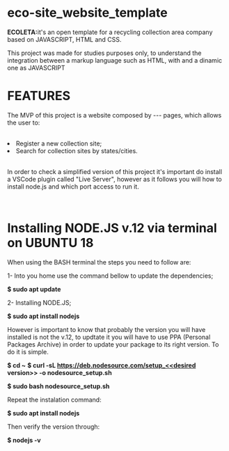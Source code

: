 # eco-site_website_template

<strong>ECOLETA:</strong>it's an open template for a recycling collection area company based on JAVASCRIPT, HTML and CSS.</br>
<p>This project was made for studies purposes only, to understand the integration between a markup language such as HTML, with
and a dinamic one as JAVASCRIPT</p>

<h1>FEATURES</h1>
<p>The MVP of this project is a website composed by --- pages, which allows the user to:</p></br>
<li>Register a new collection site;</li>
<li>Search for collection sites by states/cities.</li></br>

<p>In order to check a simplified version of this project it's important do install a VSCode plugin called "Live Server", however as it follows you will
how to install node.js and which port access to run it.</p></br>

<h1>Installing NODE.JS v.12 via terminal on UBUNTU 18</h1>

<p>When using the BASH terminal the steps you need to follow are:</p>

<p>1- Into you home use the command bellow to update the dependencies;</p>
  <strong>$ sudo apt update</strong></br>
  
<p>2- Installing NODE.JS;</p>
  <strong>$ sudo apt install nodejs</strong></br>
  
<p>However is important to know that probably the version you will have installed is not the v.12, to updtate it you will have to use PPA (Personal Packages
 Archive) in order to update your package to its right version. To do it is simple.</p>

<strong>$ cd ~</strong>
<strong>$ curl -sL https://deb.nodesource.com/setup_<<desired version>> -o nodesource_setup.sh</strong>

<strong>$ sudo bash nodesource_setup.sh</strong>

<p>Repeat the instalation command:</p>
<strong>$ sudo apt install nodejs</strong>

<p>Then verify the version through:</p>
<strong>$ nodejs -v</strong>
